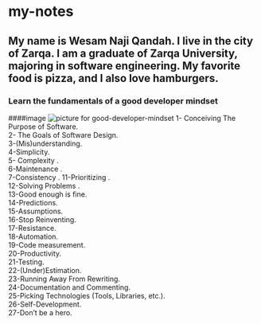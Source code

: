 # my-notes
## My name is Wesam Naji Qandah. I live in the city of Zarqa. I am a graduate of Zarqa University, majoring in software engineering. My favorite food is pizza, and I also love hamburgers.
### Learn the fundamentals of a good developer mindset
####image
![picture for good-developer-mindset](https://cdn-media-1.freecodecamp.org/images/0*9aI9Xrj0_SpE9KbK.jpg)
1- Conceiving The Purpose of Software.   
2- The Goals of Software Design.   
3-(Mis)understanding.   
4-Simplicity.      
5- Complexity .   
6-Maintenance .    
7-Consistency . 
11-Prioritizing   .    
12-Solving Problems .   
13-Good enough is fine.   
14-Predictions.   
15-Assumptions.   
16-Stop Reinventing.   
17-Resistance.   
18-Automation.   
19-Code measurement.   
20-Productivity.   
21-Testing.   
22-(Under)Estimation.   
23-Running Away From Rewriting.   
24-Documentation and Commenting.   
25-Picking Technologies (Tools, Libraries, etc.).   
26-Self-Development.   
27-Don’t be a hero.   


